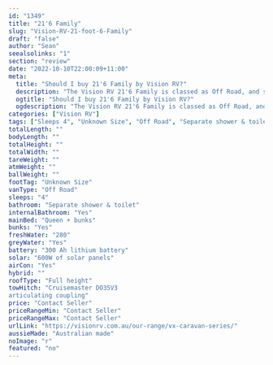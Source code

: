 ```yaml
---
id: "1349"
title: "21'6 Family"
slug: "Vision-RV-21-foot-6-Family"
draft: "false"
author: "Sean"
seealsolinks: "1"
section: "review"
date: "2022-10-10T22:00:09+11:00"
meta:
  title: "Should I buy 21'6 Family by Vision RV?"
  description: "The Vision RV 21'6 Family is classed as Off Road, and sleeps 4 people. It is Australian made and comes in at Unknown Size. It generally has Separate shower & toilet."
  ogtitle: "Should I buy 21'6 Family by Vision RV?"
  ogdescription: "The Vision RV 21'6 Family is classed as Off Road, and sleeps 4 people. It is Australian made and comes in at Unknown Size. It generally has Separate shower & toilet."
categories: ["Vision RV"]
tags: ["Sleeps 4", "Unknown Size", "Off Road", "Separate shower & toilet", "Full height", "Price Unknown", "Australian made"]
totalLength: ""
bodyLength: ""
totalHeight: ""
totalWidth: ""
tareWeight: ""
atmWeight: ""
ballWeight: ""
footTag: "Unknown Size"
vanType: "Off Road"
sleeps: "4"
bathroom: "Separate shower & toilet"
internalBathroom: "Yes"
mainBed: "Queen + bunks"
bunks: "Yes"
freshWater: "280"
greyWater: "Yes"
battery: "300 Ah lithium battery"
solar: "600W of solar panels"
airCon: "Yes"
hybrid: ""
roofType: "Full height"
towHitch: "Cruisemaster DO35V3
articulating coupling"
price: "Contact Seller"
priceRangeMin: "Contact Seller"
priceRangeMax: "Contact Seller"
urlLink: "https://visionrv.com.au/our-range/vx-caravan-series/"
aussieMade: "Australian made"
noImage: "r"
featured: "no"
---
```


